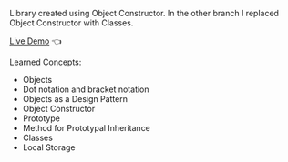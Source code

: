 Library created using Object Constructor. In the other branch I replaced Object Constructor with Classes.

[Live Demo](https://gonzalo102.github.io/Library/) :point_left:

Learned Concepts: 
* Objects 
* Dot notation and bracket notation
* Objects as a Design Pattern
* Object Constructor 
* Prototype
* Method for Prototypal Inheritance
* Classes
* Local Storage



